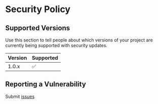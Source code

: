 # Security Policy

## Supported Versions

Use this section to tell people about which versions of your project are
currently being supported with security updates.

| Version | Supported          |
| ------- | ------------------ |
| 1.0.x   | :white_check_mark: |


## Reporting a Vulnerability

Submit [issues](https://github.com/zishang520/socket.io/parsers/engine/v3-go-parser/issues)
